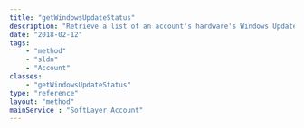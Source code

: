 ```yaml
---
title: "getWindowsUpdateStatus"
description: "Retrieve a list of an account's hardware's Windows Update status. This list includes which servers have available updates, which servers require rebooting due to updates, which servers have failed retrieving updates, and which servers have failed to communicate with the SoftLayer private Windows Software Update Services server. "
date: "2018-02-12"
tags:
    - "method"
    - "sldn"
    - "Account"
classes:
    - "getWindowsUpdateStatus"
type: "reference"
layout: "method"
mainService : "SoftLayer_Account"
---
```

